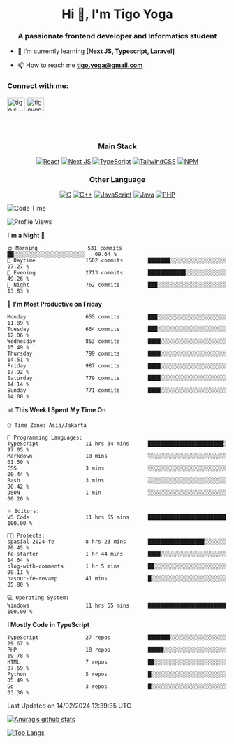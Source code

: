 <h1 align="center">Hi 👋, I'm Tigo Yoga</h1>
<h3 align="center">A passionate frontend developer and Informatics student</h3>

- 🌱 I’m currently learning **[Next JS, Typescript, Laravel]**

- 📫 How to reach me **tigo.yoga@gmail.com**

<h3 align="left">Connect with me:</h3>
<p align="left">
<a href="https://linkedin.com/in/tigo s yoga" target="blank"><img align="center" src="https://raw.githubusercontent.com/rahuldkjain/github-profile-readme-generator/master/src/images/icons/Social/linked-in-alt.svg" alt="tigo s yoga" height="30" width="40" /></a>
<a href="https://instagram.com/tigoyoga" target="blank"><img align="center" src="https://raw.githubusercontent.com/rahuldkjain/github-profile-readme-generator/master/src/images/icons/Social/instagram.svg" alt="tigoyoga" height="30" width="40" /></a>
</p>

<br/>
<br/>

<h3 align="center">Main Stack</h3>
<div align="center">
  
  <a href="">![React](https://img.shields.io/badge/react-%2320232a.svg?style=for-the-badge&logo=react&logoColor=%2361DAFB)</a>
  <a href="">![Next JS](https://img.shields.io/badge/Next-black?style=for-the-badge&logo=next.js&logoColor=white)</a>
   <a href="">![TypeScript](https://img.shields.io/badge/typescript-%23007ACC.svg?style=for-the-badge&logo=typescript&logoColor=white)</a>
  <a href="">![TailwindCSS](https://img.shields.io/badge/tailwindcss-%2338B2AC.svg?style=for-the-badge&logo=tailwind-css&logoColor=white)</a>
  <a href="">![NPM](https://img.shields.io/badge/NPM-%23000000.svg?style=for-the-badge&logo=npm&logoColor=white)</a>
</div>
<h3 align="center">Other Language</h3>
<div align="center">
  
  <a href="">![C](https://img.shields.io/badge/c-%2300599C.svg?style=for-the-badge&logo=c&logoColor=white)</a>
  <a href="">![C++](https://img.shields.io/badge/c++-%2300599C.svg?style=for-the-badge&logo=c%2B%2B&logoColor=white)</a>
  <a href="">![JavaScript](https://img.shields.io/badge/javascript-%23323330.svg?style=for-the-badge&logo=javascript&logoColor=%23F7DF1E)</a>
  <a href="">![Java](https://img.shields.io/badge/java-%23ED8B00.svg?style=for-the-badge&logo=java&logoColor=white)</a>
  <a href="">![PHP](https://img.shields.io/badge/php-%23777BB4.svg?style=for-the-badge&logo=php&logoColor=white)</a>
</div>

<!--START_SECTION:waka-->
![Code Time](http://img.shields.io/badge/Code%20Time-725%20hrs%2010%20mins-blue)

![Profile Views](http://img.shields.io/badge/Profile%20Views-0-blue)

**I'm a Night 🦉** 

```text
🌞 Morning                531 commits         ██░░░░░░░░░░░░░░░░░░░░░░░   09.64 % 
🌆 Daytime                1502 commits        ███████░░░░░░░░░░░░░░░░░░   27.27 % 
🌃 Evening                2713 commits        ████████████░░░░░░░░░░░░░   49.26 % 
🌙 Night                  762 commits         ███░░░░░░░░░░░░░░░░░░░░░░   13.83 % 
```
📅 **I'm Most Productive on Friday** 

```text
Monday                   655 commits         ███░░░░░░░░░░░░░░░░░░░░░░   11.89 % 
Tuesday                  664 commits         ███░░░░░░░░░░░░░░░░░░░░░░   12.06 % 
Wednesday                853 commits         ████░░░░░░░░░░░░░░░░░░░░░   15.49 % 
Thursday                 799 commits         ████░░░░░░░░░░░░░░░░░░░░░   14.51 % 
Friday                   987 commits         ████░░░░░░░░░░░░░░░░░░░░░   17.92 % 
Saturday                 779 commits         ████░░░░░░░░░░░░░░░░░░░░░   14.14 % 
Sunday                   771 commits         ████░░░░░░░░░░░░░░░░░░░░░   14.00 % 
```


📊 **This Week I Spent My Time On** 

```text
🕑︎ Time Zone: Asia/Jakarta

💬 Programming Languages: 
TypeScript               11 hrs 34 mins      ████████████████████████░   97.05 % 
Markdown                 10 mins             ░░░░░░░░░░░░░░░░░░░░░░░░░   01.50 % 
CSS                      3 mins              ░░░░░░░░░░░░░░░░░░░░░░░░░   00.44 % 
Bash                     3 mins              ░░░░░░░░░░░░░░░░░░░░░░░░░   00.42 % 
JSON                     1 min               ░░░░░░░░░░░░░░░░░░░░░░░░░   00.20 % 

🔥 Editors: 
VS Code                  11 hrs 55 mins      █████████████████████████   100.00 % 

🐱‍💻 Projects: 
spasial-2024-fe          8 hrs 23 mins       ██████████████████░░░░░░░   70.45 % 
fe-starter               1 hr 44 mins        ████░░░░░░░░░░░░░░░░░░░░░   14.64 % 
blog-with-comments       1 hr 5 mins         ██░░░░░░░░░░░░░░░░░░░░░░░   09.11 % 
hasnur-fe-revamp         41 mins             █░░░░░░░░░░░░░░░░░░░░░░░░   05.80 % 

💻 Operating System: 
Windows                  11 hrs 55 mins      █████████████████████████   100.00 % 
```

**I Mostly Code in TypeScript** 

```text
TypeScript               27 repos            ███████░░░░░░░░░░░░░░░░░░   29.67 % 
PHP                      18 repos            █████░░░░░░░░░░░░░░░░░░░░   19.78 % 
HTML                     7 repos             ██░░░░░░░░░░░░░░░░░░░░░░░   07.69 % 
Python                   5 repos             █░░░░░░░░░░░░░░░░░░░░░░░░   05.49 % 
Go                       3 repos             █░░░░░░░░░░░░░░░░░░░░░░░░   03.30 % 
```




 Last Updated on 14/02/2024 12:39:35 UTC
<!--END_SECTION:waka-->

[![Anurag’s github stats](https://github-readme-stats.vercel.app/api?username=tigoyoga)](https://github.com/tigoyoga)

[![Top Langs](https://github-readme-stats.vercel.app/api/top-langs/?username=tigoyoga&layout=compact)](https://github.com/tigoyoga)
